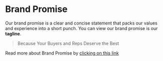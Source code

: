 # Brand Promise

Our brand promise is a clear and concise statement that packs our values and experience into a short punch. You can view our brand promise is our **tagline**.

> Because Your Buyers and Reps Deserve the Best

Read more about Brand Promise by [clicking on this link](https://yonatankof.notion.site/Brand-Promise-e70b05755e1d4512ae08fcd166aeb574?pvs=4)